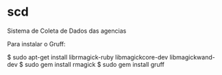 # scd
Sistema de Coleta de Dados das agencias

Para instalar o Gruff:

$ sudo apt-get install librmagick-ruby libmagickcore-dev libmagickwand-dev 
$ sudo gem install rmagick
$ sudo gem install gruff